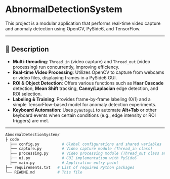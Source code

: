 # AbnormalDetectionSystem
This project is a modular application that performs real-time video capture and anomaly detection using OpenCV, PySide6, and TensorFlow.



---

## 📖 Description

- **Multi-threading**: `Thread_in` (video capture) and `Thread_out` (video processing) run concurrently, improving efficiency.  
- **Real-time Video Processing**: Utilizes OpenCV to capture from webcams or video files, displaying frames in a PySide6 GUI.  
- **ROI & Object Detection**: Offers various functions such as **Haar Cascade** detection, **Mean Shift** tracking, **Canny/Laplacian** edge detection, and ROI selection.  
- **Labeling & Training**: Provides frame-by-frame labeling (0/1) and a simple TensorFlow-based model for anomaly detection experiments.  
- **Keyboard Automation**: Uses `pyautogui` to automate **Alt+Tab** or other keyboard events when certain conditions (e.g., edge intensity or ROI triggers) are met.

---

```bash
AbnormalDetectionSystem/
├ code
  ├── config.py          # Global configurations and shared variables
  ├── capture.py         # Video capture module (Thread_in class)
  ├── processing.py      # Video processing module (Thread_out class and helper functions)
  ├── ui.py              # GUI implementation with PySide6
  ├── main.py            # Application entry point
├── requirements.txt   # List of required Python packages
└── README.md          # This file

```
